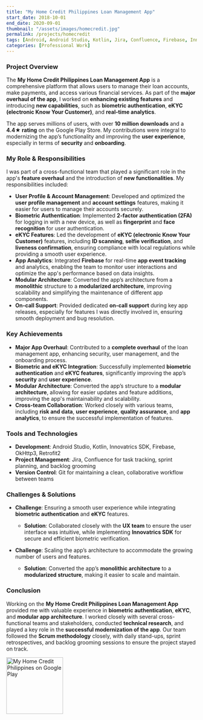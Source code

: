 ```yaml
---
title: "My Home Credit Philippines Loan Management App"
start_date: 2018-10-01
end_date: 2020-09-01
thumbnail: "/assets/images/homecredit.jpg"
permalink: /projects/homecredit
tags: [Android, Android Studio, Kotlin, Jira, Confluence, Firebase, Innovatrics, eKYC, Software Architecture, Google Play]
categories: [Professional Work]
---
```


### Project Overview
The **My Home Credit Philippines Loan Management App** is a comprehensive platform that allows users to manage their loan accounts, make payments, and access various financial services. As part of the **major overhaul of the app**, I worked on **enhancing existing features** and introducing **new capabilities**, such as **biometric authentication**, **eKYC (electronic Know Your Customer)**, and **real-time analytics**.

The app serves millions of users, with over **10 million downloads** and a **4.4★ rating** on the Google Play Store. My contributions were integral to modernizing the app’s functionality and improving the **user experience**, especially in terms of **security** and **onboarding**.

### My Role & Responsibilities
I was part of a cross-functional team that played a significant role in the app's **feature overhaul** and the introduction of **new functionalities**. My responsibilities included:
- **User Profile & Account Management**: Developed and optimized the **user profile management** and **account settings** features, making it easier for users to manage their accounts securely.
- **Biometric Authentication**: Implemented **2-factor authentication (2FA)** for logging in with a new device, as well as **fingerprint** and **face recognition** for user authentication.
- **eKYC Features**: Led the development of **eKYC (electronic Know Your Customer)** features, including **ID scanning**, **selfie verification**, and **liveness confirmation**, ensuring compliance with local regulations while providing a smooth user experience.
- **App Analytics**: Integrated **Firebase** for real-time **app event tracking** and analytics, enabling the team to monitor user interactions and optimize the app's performance based on data insights.
- **Modular Architecture**: Converted the app’s architecture from a **monolithic** structure to a **modularized architecture**, improving scalability and simplifying the maintenance of different app components.
- **On-call Support**: Provided dedicated **on-call support** during key app releases, especially for features I was directly involved in, ensuring smooth deployment and bug resolution.

### Key Achievements
- **Major App Overhaul**: Contributed to a **complete overhaul** of the loan management app, enhancing security, user management, and the onboarding process.
- **Biometric and eKYC Integration**: Successfully implemented **biometric authentication** and **eKYC features**, significantly improving the app’s **security** and **user experience**.
- **Modular Architecture**: Converted the app’s structure to a **modular architecture**, allowing for easier updates and feature additions, improving the app's maintainability and scalability.
- **Cross-team Collaboration**: Worked closely with various teams, including **risk and data**, **user experience**, **quality assurance**, and **app analytics**, to ensure the successful implementation of features.

### Tools and Technologies
- **Development**: Android Studio, Kotlin, Innovatrics SDK, Firebase, OkHttp3, Retrofit2
- **Project Management**: Jira, Confluence for task tracking, sprint planning, and backlog grooming
- **Version Control**: Git for maintaining a clean, collaborative workflow between teams

### Challenges & Solutions
- **Challenge**: Ensuring a smooth user experience while integrating **biometric authentication** and **eKYC** features.
  - **Solution**: Collaborated closely with the **UX team** to ensure the user interface was intuitive, while implementing **Innovatrics SDK** for secure and efficient biometric verification.
  
- **Challenge**: Scaling the app’s architecture to accommodate the growing number of users and features.
  - **Solution**: Converted the app’s **monolithic architecture** to a **modularized structure**, making it easier to scale and maintain.

### Conclusion
Working on the **My Home Credit Philippines Loan Management App** provided me with valuable experience in **biometric authentication**, **eKYC**, and **modular app architecture**. I worked closely with several cross-functional teams and stakeholders, conducted **technical research**, and played a key role in the **successful modernization of the app**. Our team followed the **Scrum methodology** closely, with daily stand-ups, sprint retrospectives, and backlog grooming sessions to ensure the project stayed on track.

<a href="https://play.google.com/store/apps/details?id=ph.homecredit.myhomecredit&hl=en_US" target="_blank">
  <img class="google-play-button" alt="My Home Credit Philippines on Google Play" src="https://play.google.com/intl/en_us/badges/static/images/badges/en_badge_web_generic.png" width="150"/>
</a>
